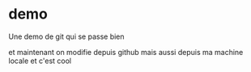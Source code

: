 # demo
Une demo de git
qui se passe bien

et maintenant on modifie depuis github
mais aussi depuis ma machine locale
et c'est cool

